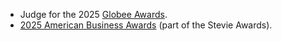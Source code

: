 
- Judge for the 2025 [Globee Awards](https://globeeawards.com).
- [2025 American Business Awards](https://stevieawards.com/aba) (part of the Stevie Awards).
